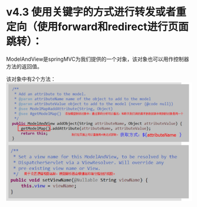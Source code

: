 # v4.3 使用关键字的方式进行转发或者重定向（使用forward和redirect进行页面跳转）：

ModelAndView是springMVC为我们提供的一个对象，该对象也可以用作控制器方法的返回值。

该对象中有2个方法：
![](img/1.jpg)